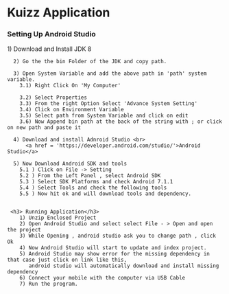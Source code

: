 <Html>

<body>

  <h1> Kuizz Application </h1>
  
  <H3>Setting Up Android Studio</h3>
     1)  Download and Install JDK 8 <br>
           
      2) Go the the bin Folder of the JDK and copy path.
      
      3) Open System Variable and add the above path in 'path' system variable.
        3.1) Right Click On 'My Computer'
          
        3.2) Select Properties
        3.3) From the right Option Select 'Advance System Setting'
        3.4) Click on Environment Variable
        3.5) Select path from System Variable and click on edit
        3.6) Now Append bin path at the back of the string with ; or click on new path and paste it
      
      4) Download and install Adnroid Studio <br>
          <a href = 'https://developer.android.com/studio/'>Android Studio</a>
          
      5) Now Download Android SDK and tools 
        5.1 ) Click on File -> Setting 
        5.2 ) From the Left Panel , select Android SDK
        5.3 ) Select SDK Platforms and check Android 7.1.1
        5.4 ) Select Tools and check the following tools
        5.5 ) Now hit ok and will download tools and dependency.
        
      
     <h3> Running Application</h3>
        1) Unzip Enclosed Project
        2) Open Android Studio and select select File - > Open and open the project
        3) While Opening , android studio ask you to change path , click Ok
        4) Now Android Studio will start to update and index project.
        5) Android Studio may show error for the missing dependency in that case just click on link like this, 
           android studio will automatically download and install missing dependency
        6) Connect your mobile with the computer via USB Cable
        7) Run the program.
        
        
      
<body>

<Html>
